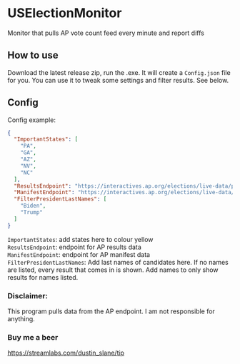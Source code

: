 # USElectionMonitor
Monitor that pulls AP vote count feed every minute and report diffs

## How to use

Download the latest release zip, run the .exe. It will create a `Config.json` file for you. You can use it to tweak some settings and filter results. See below.

## Config

Config example:
```json
{
  "ImportantStates": [
    "PA",
    "GA",
    "AZ",
    "NV",
    "NC"
  ],
  "ResultsEndpoint": "https://interactives.ap.org/elections/live-data/production/2020-11-03/president/summary.json",
  "ManifestEndpoint": "https://interactives.ap.org/elections/live-data/production/2020-11-03/president/metadata.json",
  "FilterPresidentLastNames": [
    "Biden",
    "Trump"
  ]
}
``` 

`ImportantStates`: add states here to colour yellow\
`ResultsEndpoint`: endpoint for AP results data\
`ManifestEndpoint`: endpoint for AP manifest data\
`FilterPresidentLastNames`: Add last names of candidates here. If no names are listed, every result that comes in is shown. Add names to only show results for names listed.


### Disclaimer:

This program pulls data from the AP endpoint. I am not responsible for anything. 

### Buy me a beer

https://streamlabs.com/dustin_slane/tip
